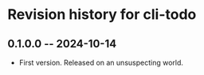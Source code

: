 # Revision history for cli-todo

## 0.1.0.0 -- 2024-10-14

* First version. Released on an unsuspecting world.

